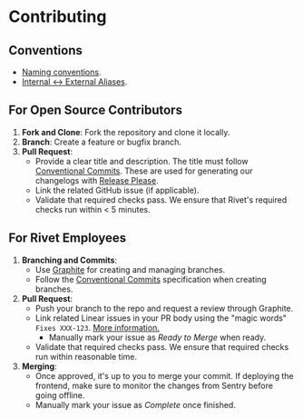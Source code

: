 # Contributing

## Conventions

- [Naming conventions](./docs-internal/development/NAMING_CONVENTIONS.md).
- [Internal <-> External Aliases](./docs-internal/development/INTERNAL_EXTERNAL_ALIASES.md).

## For Open Source Contributors

1. **Fork and Clone**: Fork the repository and clone it locally.
2. **Branch**: Create a feature or bugfix branch.
3. **Pull Request**:
   - Provide a clear title and description. The title must follow
     [Conventional Commits](https://www.conventionalcommits.org/en/v1.0.0/). These are used for generating our
     changelogs with [Release Please](https://github.com/googleapis/release-please).
   - Link the related GitHub issue (if applicable).
   - Validate that required checks pass. We ensure that Rivet's required checks run within < 5 minutes.

## For Rivet Employees

1. **Branching and Commits**:
   - Use [Graphite](https://graphite.dev/) for creating and managing branches.
   - Follow the [Conventional Commits](https://www.conventionalcommits.org/en/v1.0.0/) specification when
     creating branches.
2. **Pull Request**:
   - Push your branch to the repo and request a review through Graphite.
   - Link related Linear issues in your PR body using the "magic words" `Fixes XXX-123`.
     [More information.](https://linear.app/docs/github#link-using-pull-requests)
     - Manually mark your issue as _Ready to Merge_ when ready.
   - Validate that required checks pass. We ensure that required checks run within reasonable time.
3. **Merging**:
   - Once approved, it's up to you to merge your commit. If deploying the frontend, make sure to monitor the
     changes from Sentry before going offline.
   - Manually mark your issue as _Complete_ once finished.
